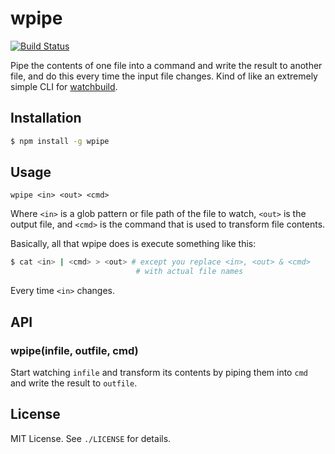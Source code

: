 
# wpipe
[![Build Status](https://travis-ci.org/AjayMT/wpipe.svg)](https://travis-ci.org/AjayMT/wpipe)

Pipe the contents of one file into a command and write the result to another file, and do this every time the input file changes. Kind of like an extremely simple CLI for [watchbuild](http://npmjs.org/watchbuild).

## Installation
```sh
$ npm install -g wpipe
```

## Usage
```
wpipe <in> <out> <cmd>
```

Where `<in>` is a glob pattern or file path of the file to watch, `<out>` is the output file, and `<cmd>` is the command that is used to transform file contents.

Basically, all that wpipe does is execute something like this:

```sh
$ cat <in> | <cmd> > <out> # except you replace <in>, <out> & <cmd>
                            # with actual file names
```

Every time `<in>` changes.

## API
### wpipe(infile, outfile, cmd)
Start watching `infile` and transform its contents by piping them into `cmd` and write the result to `outfile`.

## License
MIT License. See `./LICENSE` for details.
